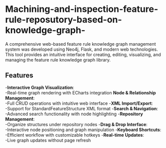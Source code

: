 # Machining-and-inspection-feature-rule-reposutory-based-on-knowledge-graph-
A comprehensive web-based feature rule knowledge graph management system was developed using Neo4j, Flask, and modern web technologies. This tool provides an intuitive interface for creating, editing, visualizing, and managing the feature rule knowledge graph library.

Features
-
-**Interactive Graph Visualization**:   
-Real-time graph rendering with ECharts integration
**Node & Relationship Management**:   
-Full CRUD operations with intuitive web interface
-**XML Import/Export**:   
-Support for StandardFeatureStructure XML format
-**Search & Navigation**:   
-Advanced search functionality with node highlighting
-**Repository Management**:  
-Organize structures under repository nodes
-**Drag & Drop Interface**:   
-Interactive node positioning and graph manipulation
-**Keyboard Shortcuts**:   
-Efficient workflow with customizable hotkeys
-**Real-time Updates**:  
-Live graph updates without page refresh
